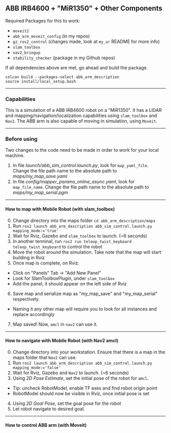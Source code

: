## ABB IRB4600 + "MiR1350" + Other Components 
Required Packages for this to work: 
- `moveit2` 
- `abb_arm_moveit_config` (in my repos) 
- `gz_ros2_control` (changes made, look at `my_ur` README for more info)
- `slam_toolbox`
- `nav2_bringup` 
- `stability_checker` (package in my Github repos)

If all dependencies above are met, go ahead and build the package.
```
colcon build --packages-select abb_arm_description
source install/local_setup.bash
```
---
### Capabilities
This is a simulation of a ABB IRB4600 robot on a "MiR1350". It has a LIDAR and mapping/navigation/localization capabilities using `slam_toolbox` and `Nav2`.
The ABB arm is also capable of moving in simulation, using `Moveit`.

---
### Before using
Two changes to the code need to be made in order to work for your local machine.
1. In file *launch/abb_sim_control.launch.py*, look for `map_yaml_file`. Change the file path name to the absolute path to *maps/my_map_save.yaml*
2. In file *config/mapper_params_online_async.yaml*, look for `map_file_name`. Change the file path name to the absolute path to *maps/my_map_serial.pgm*

---
#### How to map with Mobile Robot (with slam_toolbox)
0. Change directory into the maps folder `cd abb_arm_description/maps`
1. Run `ros2 launch abb_arm_description abb_sim_control.launch.py mapping_mode:='true'`
2. Wait for Rviz, Gazebo and `slam_toolbox` to launch. (~6 seconds)
3. In another terminal, run `ros2 run teleop_twist_keyboard teleop_twist_keyboard` to control the robot
4. Move the robot around the simulation. Take note that the map will start building in Rviz
5. Once map is complete, on Rviz:
  - Click on "Panels" Tab -> "Add New Panel"
  - Look for SlamToolboxPlugin, under `slam_toolbox`
  - Add the panel, it should appear on the left side of Rviz
6. Save map and serialize map as "my_map_save" and "my_map_serial" respectively. 
  - Naming it any other map will require you to look for all instances and replace accordingly
7. Map saved! Now, `amcl` in `nav2` can use it.

---
#### How to navigate with Mobile Robot (with Nav2 amcl)
0. Change directory into your workstation. Ensure that there is a map in the maps folder that `Nav2` can use.
1. Run `ros2 launch abb_arm_description abb_sim_control.launch.py mapping_mode:='false'`
2. Wait for Rviz, Gazebo and `Nav2` to launch. (~6 seconds)
3. Using *2D Pose Estimate*, set the initial pose of the robot for `amcl`. 
  - Tip: uncheck RobotModel, enable TF axes and find robot origin point
  - RobotModel should now be visible in Rviz, once initial pose is set
4. Using *2D Goal Pose*, set the goal pose for the robot
5. Let robot navigate to desired goal. 

---
#### How to control ABB arm (with Moveit)

